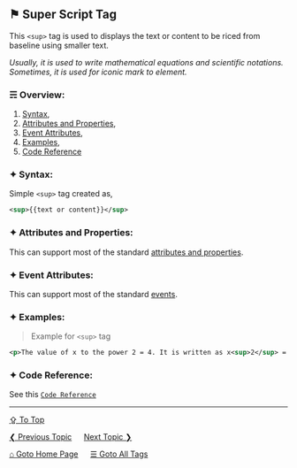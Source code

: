## &#9873; Super Script Tag
This `<sup>` tag is used to displays the text or content to be riced from baseline using smaller text. 

*Usually, it is used to write mathematical equations and scientific notations. Sometimes, it is used for iconic mark to element.*

### &#9780; Overview:
1. [Syntax](#-syntax),
2. [Attributes and Properties](#-attributes-and-properties),
3. [Event Attributes](#-event-attributes),
4. [Examples](#-examples),
5. [Code Reference](#-code-reference)

### &#10022; Syntax:
Simple `<sup>` tag created as, 
```xml
<sup>{{text or content}}</sup>
```

### &#10022; Attributes and Properties:
This can support most of the standard [attributes and properties](../docs/attributes-and-properties.md).

### &#10022; Event Attributes:
This can support most of the standard [events](../docs/events.md).

### &#10022; Examples:
> Example for `<sup>` tag 
```xml
<p>The value of x to the power 2 = 4. It is written as x<sup>2</sup> = 4</p>
```

### &#10022; Code Reference:
See this [`Code Reference`](../code/sup-tag.html)

---
[&#8682; To Top](#-super-script-tag)

[&#10094; Previous Topic](./summary-tag.md) &emsp; [Next Topic &#10095;](./svg-tag.md)

[&#8962; Goto Home Page](../README.md) &emsp; [&#9776; Goto All Tags](../all-tags.md)
